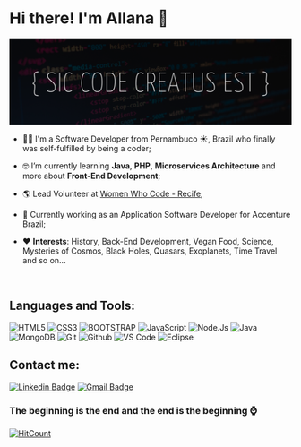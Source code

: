 # Hi there! I'm Allana :wave: 


![GitHub Logo](/assets/Sic_code_creatus_est2.png)


 - :woman_technologist: I'm a Software Developer  from  Pernambuco :sunny:, Brazil  who finally was self-fulfilled by being a coder;
 - :nerd_face: I’m currently learning **Java**, **PHP**, **Microservices Architecture** and more about **Front-End Development**;
  - :earth_americas: Lead Volunteer at [Women Who Code - Recife](https://www.womenwhocode.com/recife/about);
-  :office: Currently working as an Application Software Developer for Accenture Brazil;

- :heart: **Interests**: History, Back-End Development, Vegan Food, Science, Mysteries of Cosmos, Black Holes, Quasars, Exoplanets, Time Travel and so on...

</br>

## Languages and Tools:</br>

![HTML5](https://img.shields.io/badge/-HTML5-000000?style=for-the-badge&logo=HTML5)
![CSS3](https://img.shields.io/badge/-CSS3-000000?style=for-the-badge&logo=CSS3)
![BOOTSTRAP](https://img.shields.io/badge/Bootstrap-black?style=for-the-badge&logo=Bootstrap&labelColor=black)
![JavaScript](https://img.shields.io/badge/-JavaScript-000000?style=for-the-badge&logo=javascript)
![Node.Js](https://img.shields.io/badge/Node-black?style=for-the-badge&logo=Node.js&labelColor=black)
![Java](https://img.shields.io/badge/Java-black?style=for-the-badge&logo=Java&labelColor=black)
![MongoDB](https://img.shields.io/badge/-MongoDB-000000?style=for-the-badge&logo=MongoDB)
![Git](https://img.shields.io/badge/Git-black?style=for-the-badge&logo=Git&labelColor=black)
![Github](https://img.shields.io/badge/Github-black?style=for-the-badge&logo=GitHub&labelColor=black)
![VS Code](https://img.shields.io/badge/Visual%20Studio%20Code-black?style=for-the-badge&logo=Visual%20Studio%20Code&labelColor=black)
![Eclipse](https://img.shields.io/badge/Eclipse-black?style=for-the-badge&logo=Eclipse&labelColor=black)

## Contact me:

[![Linkedin Badge](https://img.shields.io/badge/allanacaldas-blue?style=flat&logo=linkedin&labelColor=blue)](https://www.linkedin.com/in/allanacaldas)
[![Gmail Badge](https://img.shields.io/badge/-allanacaldas@gmail.com-c14438?style=flat&logo=Gmail&logoColor=white&link=mailto:contato.allanacaldas@gmail.com)](mailto:contato.allanacaldas@gmail.com)


### The beginning is the end and the end is the beginning :watch:

[![HitCount](http://hits.dwyl.com/allanacaldas/allanacaldas.svg)](http://hits.dwyl.com/allanacaldas/allanacaldas)